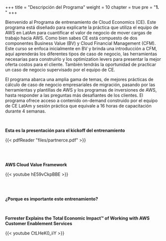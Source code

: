 +++ 
title = "Descripción del Programa" 
weight = 10
chapter = true
pre = "<b>1. </b>"
+++

Bienvenido al Programa de entrenamiento de Cloud Economics (CE). Este programa está diseñado para explicarte la práctica que utiliza el equipo de AWS en LatAm para cuantificar el valor de negocio de mover cargas de trabajo hacia AWS. Como bien sabes CE está compuesto de dos componentes Business Value (BV) y Cloud Financial Management (CFM). Este curso se enfoca inicialmente en BV y brinda una introducción a CFM, aquí aprenderás los diferentes tipos de caso de negocio, las herramientas necesarias para construirlo y los optimization levers para presentar la mejor oferta costos para el cliente. También tendrás la oportunidad de practicar un caso de negocio supervisado por el equipo de CE.
 
El programa abarca una amplia gama de temas, de mejores prácticas de cálculo de caso de negocio empresariales de migración, pasando por las herramientas y plantillas de AWS y los programas de inversiones de AWS, hasta responder a las preguntas más desafiantes de los clientes. El programa ofrece acceso a contenido on-demand construido por el equipo de CE LatAm y sesión práctica que equivale a 16 horas de capacitación durante 4 semanas.

<br>

**Esta es la presentación para el kickoff del entrenamiento**

{{< pdfReader "files/partnerce.pdf" >}}

<br><br>

**AWS Cloud Value Framework**

{{< youtube hE59vCkpBBE >}}

<br><br>

**¿Porque es importante este entrenamiento?**

<br>

**Forrester Explains the Total Economic Impact™ of Working with AWS Customer Enablement Services**

{{< youtube CtLHeK0_iiY >}}